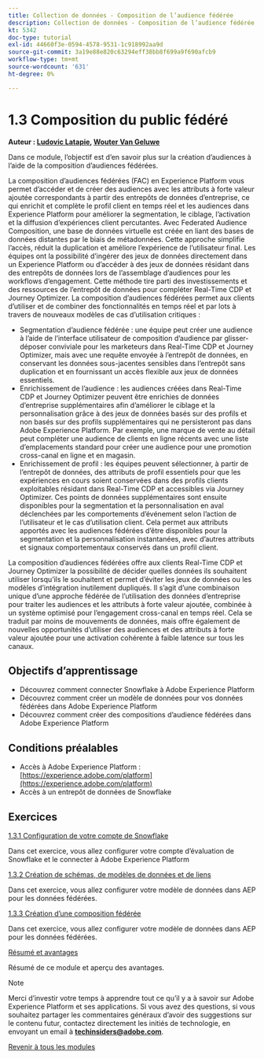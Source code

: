 ```yaml
---
title: Collection de données - Composition de l’audience fédérée
description: Collection de données - Composition de l’audience fédérée
kt: 5342
doc-type: tutorial
exl-id: 44660f3e-0594-4578-9531-1c918992aa9d
source-git-commit: 3a19e88e820c63294eff38bb8f699a9f690afcb9
workflow-type: tm+mt
source-wordcount: '631'
ht-degree: 0%

---
```


# 1.3 Composition du public fédéré

**Auteur : [Ludovic Latapie](https://www.linkedin.com/in/ludoviclatapie/), [Wouter Van Geluwe](https://www.linkedin.com/in/woutervangeluwe/)**

Dans ce module, l’objectif est d’en savoir plus sur la création d’audiences à l’aide de la composition d’audiences fédérées.

La composition d’audiences fédérées (FAC) en Experience Platform vous permet d’accéder et de créer des audiences avec les attributs à forte valeur ajoutée correspondants à partir des entrepôts de données d’entreprise, ce qui enrichit et complète le profil client en temps réel et les audiences dans Experience Platform pour améliorer la segmentation, le ciblage, l’activation et la diffusion d’expériences client percutantes. Avec Federated Audience Composition, une base de données virtuelle est créée en liant des bases de données distantes par le biais de métadonnées. Cette approche simplifie l’accès, réduit la duplication et améliore l’expérience de l’utilisateur final. Les équipes ont la possibilité d’ingérer des jeux de données directement dans un Experience Platform ou d’accéder à des jeux de données résidant dans des entrepôts de données lors de l’assemblage d’audiences pour les workflows d’engagement. Cette méthode tire parti des investissements et des ressources de l’entrepôt de données pour compléter Real-Time CDP et Journey Optimizer. La composition d’audiences fédérées permet aux clients d’utiliser et de combiner des fonctionnalités en temps réel et par lots à travers de nouveaux modèles de cas d’utilisation critiques :

- Segmentation d’audience fédérée : une équipe peut créer une audience à l’aide de l’interface utilisateur de composition d’audience par glisser-déposer conviviale pour les marketeurs dans Real-Time CDP et Journey Optimizer, mais avec une requête envoyée à l’entrepôt de données, en conservant les données sous-jacentes sensibles dans l’entrepôt sans duplication et en fournissant un accès flexible aux jeux de données essentiels.
- Enrichissement de l’audience : les audiences créées dans Real-Time CDP et Journey Optimizer peuvent être enrichies de données d’entreprise supplémentaires afin d’améliorer le ciblage et la personnalisation grâce à des jeux de données basés sur des profils et non basés sur des profils supplémentaires qui ne persisteront pas dans Adobe Experience Platform. Par exemple, une marque de vente au détail peut compléter une audience de clients en ligne récents avec une liste d’emplacements standard pour créer une audience pour une promotion cross-canal en ligne et en magasin.
- Enrichissement de profil : les équipes peuvent sélectionner, à partir de l’entrepôt de données, des attributs de profil essentiels pour que les expériences en cours soient conservées dans des profils clients exploitables résidant dans Real-Time CDP et accessibles via Journey Optimizer. Ces points de données supplémentaires sont ensuite disponibles pour la segmentation et la personnalisation en aval déclenchées par les comportements d’événement selon l’action de l’utilisateur et le cas d’utilisation client. Cela permet aux attributs apportés avec les audiences fédérées d’être disponibles pour la segmentation et la personnalisation instantanées, avec d’autres attributs et signaux comportementaux conservés dans un profil client.

La composition d’audiences fédérées offre aux clients Real-Time CDP et Journey Optimizer la possibilité de décider quelles données ils souhaitent utiliser lorsqu’ils le souhaitent et permet d’éviter les jeux de données ou les modèles d’intégration inutilement dupliqués. Il s’agit d’une combinaison unique d’une approche fédérée de l’utilisation des données d’entreprise pour traiter les audiences et les attributs à forte valeur ajoutée, combinée à un système optimisé pour l’engagement cross-canal en temps réel. Cela se traduit par moins de mouvements de données, mais offre également de nouvelles opportunités d’utiliser des audiences et des attributs à forte valeur ajoutée pour une activation cohérente à faible latence sur tous les canaux.

## Objectifs d’apprentissage

- Découvrez comment connecter Snowflake à Adobe Experience Platform
- Découvrez comment créer un modèle de données pour vos données fédérées dans Adobe Experience Platform
- Découvrez comment créer des compositions d’audience fédérées dans Adobe Experience Platform

## Conditions préalables

- Accès à Adobe Experience Platform : [https://experience.adobe.com/platform](https://experience.adobe.com/platform)
- Accès à un entrepôt de données de Snowflake

## Exercices

[1.3.1 Configuration de votre compte de Snowflake](./ex1.md)

Dans cet exercice, vous allez configurer votre compte d’évaluation de Snowflake et le connecter à Adobe Experience Platform

[1.3.2 Création de schémas, de modèles de données et de liens](./ex2.md)

Dans cet exercice, vous allez configurer votre modèle de données dans AEP pour les données fédérées.

[1.3.3 Création d’une composition fédérée](./ex3.md)

Dans cet exercice, vous allez configurer votre modèle de données dans AEP pour les données fédérées.

[Résumé et avantages](./summary.md)

Résumé de ce module et aperçu des avantages.

>[!NOTE]
>
>Merci d’investir votre temps à apprendre tout ce qu’il y a à savoir sur Adobe Experience Platform et ses applications. Si vous avez des questions, si vous souhaitez partager les commentaires généraux d’avoir des suggestions sur le contenu futur, contactez directement les initiés de technologie, en envoyant un email à **techinsiders@adobe.com**.

[Revenir à tous les modules](../../../overview.md)
